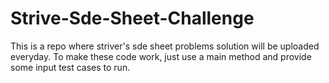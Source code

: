 # Strive-Sde-Sheet-Challenge
This is a repo where striver's sde sheet problems solution will be uploaded everyday.
To make these code work, just use a main method and provide some input test cases to run.
